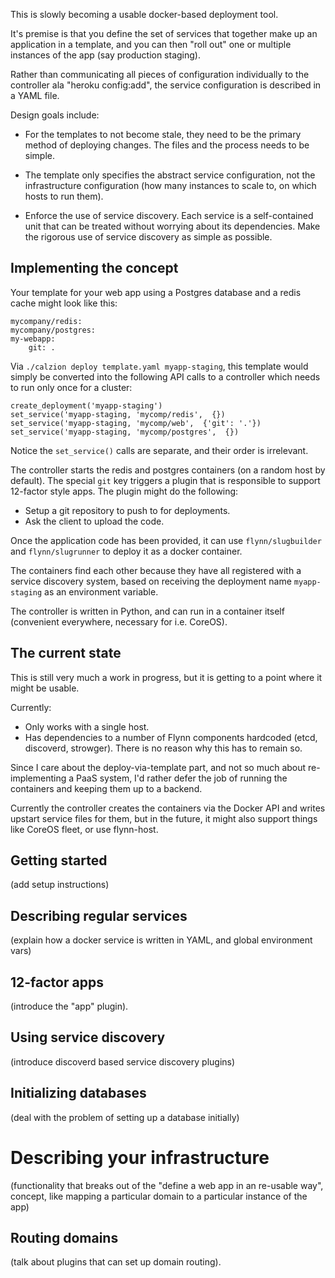 This is slowly becoming a usable docker-based deployment tool. 

It's premise is that you define the set of services that together make up
an application in a template, and you can then "roll out" one or multiple
instances of the app (say production staging).
 
Rather than communicating all pieces of configuration individually to the
controller ala "heroku config:add", the service configuration is described
in a YAML file.

Design goals include:

- For the templates to not become stale, they need to be the primary method
  of deploying changes. The files and the process needs to be simple.

- The template only specifies the abstract service configuration, not
  the infrastructure configuration (how many instances to scale to, on
  which hosts to run them).

- Enforce the use of service discovery. Each service is a self-contained
  unit that can be treated without worrying about its dependencies. Make 
  the rigorous use of service discovery as simple as possible.
  
  
Implementing the concept
------------------------

Your template for your web app using a Postgres database and a redis cache
might look like this:
 
    mycompany/redis:
    mycompany/postgres:
    my-webapp:
        git: .
        

Via ``./calzion deploy template.yaml myapp-staging``, this template would 
simply be converted into the following API calls to a controller which
needs to run only once for a cluster:
    
    create_deployment('myapp-staging')
    set_service('myapp-staging, 'mycomp/redis',  {})    
    set_service('myapp-staging, 'mycomp/web',  {'git': '.'})
    set_service('myapp-staging, 'mycomp/postgres',  {})
    

Notice the ``set_service()`` calls are separate, and their order is 
irrelevant.

The controller starts the redis and postgres containers (on a random host
by default). The special ``git`` key triggers a plugin that is responsible
to support 12-factor style apps. The plugin might do the following:

- Setup a git repository to push to for deployments.
- Ask the client to upload the code.

Once the application code has been provided, it can use ``flynn/slugbuilder``
and ``flynn/slugrunner`` to deploy it as a docker container.

The containers find each other because they have all registered with a 
service discovery system, based on receiving the deployment name 
``myapp-staging`` as an environment variable.

The controller is written in Python, and can run in a container itself
(convenient everywhere, necessary for i.e. CoreOS).
  
  
The current state
-----------------

This is still very much a work in progress, but it is getting to a point
where it might be usable.

Currently:

- Only works with a single host.
- Has dependencies to a number of Flynn components hardcoded (etcd,
  discoverd, strowger). There is no reason why this has to remain so.

Since I care about the deploy-via-template part, and not so much about
re-implementing a PaaS system, I'd rather defer the job of running the
containers and keeping them up to a backend.

Currently the controller creates the containers via the Docker API and writes
upstart service files for them, but in the future, it might also support
things like CoreOS fleet, or use flynn-host. 


Getting started
---------------

(add setup instructions)



Describing regular services
---------------------------

(explain how a docker service is written in YAML, and global environment vars)


12-factor apps
--------------

(introduce the "app" plugin).


Using service discovery
-----------------------

(introduce discoverd based service discovery plugins)


Initializing databases
----------------------

(deal with the problem of setting up a database initially)


Describing your infrastructure
==============================

(functionality that breaks out of the "define a web app in an re-usable way",
 concept, like mapping a particular domain to a particular instance of the
 app)


Routing domains
---------------

(talk about plugins that can set up domain routing). 
